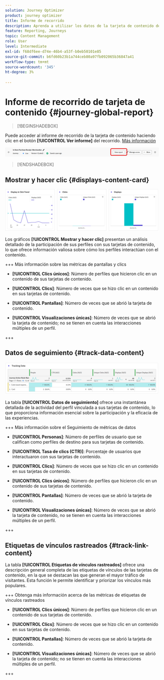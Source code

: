 ```yaml
---
solution: Journey Optimizer
product: journey optimizer
title: Informe de recorrido
description: Aprenda a utilizar los datos de la tarjeta de contenido del informe de recorrido
feature: Reporting, Journeys
topic: Content Management
role: User
level: Intermediate
exl-id: f68df6ee-d74e-46b4-a53f-b0eb50101e85
source-git-commit: b6fd60b23b1a744ceb80a97fb092065b36847a41
workflow-type: tm+mt
source-wordcount: '345'
ht-degree: 3%

---
```


# Informe de recorrido de tarjeta de contenido {#journey-global-report}

>[!BEGINSHADEBOX]

Puede acceder al informe de recorrido de la tarjeta de contenido haciendo clic en el botón **[!UICONTROL Ver informe]** del recorrido. [Más información](report-gs-cja.md)

![](assets/report-access-jo.png)

>[!ENDSHADEBOX]

## Mostrar y hacer clic {#displays-content-card}

![](assets/content-card-jo-display.png)

Los gráficos **[!UICONTROL Mostrar y hacer clic]** presentan un análisis detallado de la participación de sus perfiles con sus tarjetas de contenido, lo que ofrece información valiosa sobre cómo los perfiles interactúan con el contenido.

+++ Más información sobre las métricas de pantallas y clics

* **[!UICONTROL Clics únicos]**: Número de perfiles que hicieron clic en un contenido de sus tarjetas de contenido.

* **[!UICONTROL Clics]**: Número de veces que se hizo clic en un contenido en sus tarjetas de contenido.

* **[!UICONTROL Pantallas]**: Número de veces que se abrió la tarjeta de contenido.

* **[!UICONTROL Visualizaciones únicas]**: Número de veces que se abrió la tarjeta de contenido; no se tienen en cuenta las interacciones múltiples de un perfil.

+++

## Datos de seguimiento {#track-data-content}

![](assets/code-based-tracking-data.png)

La tabla **[!UICONTROL Datos de seguimiento]** ofrece una instantánea detallada de la actividad del perfil vinculada a sus tarjetas de contenido, lo que proporciona información esencial sobre la participación y la eficacia de las experiencias.

+++ Más información sobre el Seguimiento de métricas de datos

* **[!UICONTROL Personas]**: Número de perfiles de usuario que se califican como perfiles de destino para sus tarjetas de contenido.

* **[!UICONTROL Tasa de clics (CTR)]**: Porcentaje de usuarios que interactuaron con sus tarjetas de contenido.

* **[!UICONTROL Clics]**: Número de veces que se hizo clic en un contenido en sus tarjetas de contenido.

* **[!UICONTROL Clics únicos]**: Número de perfiles que hicieron clic en un contenido de sus tarjetas de contenido.

* **[!UICONTROL Pantallas]**: Número de veces que se abrió la tarjeta de contenido.

* **[!UICONTROL Visualizaciones únicas]**: Número de veces que se abrió la tarjeta de contenido, no se tienen en cuenta las interacciones múltiples de un perfil.

+++

## Etiquetas de vínculos rastreados {#track-link-content}

La tabla **[!UICONTROL Etiquetas de vínculos rastreados]** ofrece una descripción general completa de las etiquetas de vínculos de las tarjetas de contenido, en la que se destacan las que generan el mayor tráfico de visitantes. Esta función le permite identificar y priorizar los vínculos más populares.

+++ Obtenga más información acerca de las métricas de etiquetas de vínculos rastreados

* **[!UICONTROL Clics únicos]**: Número de perfiles que hicieron clic en un contenido de sus tarjetas de contenido.

* **[!UICONTROL Clics]**: Número de veces que se hizo clic en un contenido en sus tarjetas de contenido.

* **[!UICONTROL Pantallas]**: Número de veces que se abrió la tarjeta de contenido.

* **[!UICONTROL Visualizaciones únicas]**: Número de veces que se abrió la tarjeta de contenido; no se tienen en cuenta las interacciones múltiples de un perfil.

+++
